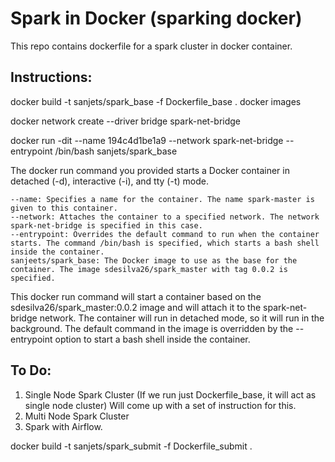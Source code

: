 # Spark in Docker (sparking docker)
This repo contains dockerfile for a spark cluster in docker container. 

## Instructions:

docker build -t sanjets/spark_base -f Dockerfile_base .
docker images

docker network create --driver bridge spark-net-bridge 

docker run -dit --name 194c4d1be1a9 --network spark-net-bridge --entrypoint /bin/bash sanjets/spark_base

The docker run command you provided starts a Docker container in detached (-d), interactive (-i), and tty (-t) mode.

    --name: Specifies a name for the container. The name spark-master is given to this container.
    --network: Attaches the container to a specified network. The network spark-net-bridge is specified in this case.
    --entrypoint: Overrides the default command to run when the container starts. The command /bin/bash is specified, which starts a bash shell inside the container.
    sanjeets/spark_base: The Docker image to use as the base for the container. The image sdesilva26/spark_master with tag 0.0.2 is specified.

This docker run command will start a container based on the sdesilva26/spark_master:0.0.2 image and will attach
it to the spark-net-bridge network. The container will run in detached mode, so it will run in the background. 
The default command in the image is overridden by the --entrypoint option to start a bash shell inside the container.

## To Do:
1. Single Node Spark Cluster (If we run just Dockerfile_base, it will act as single node cluster)
    Will come up with a set of instruction for this. 
2. Multi Node Spark Cluster
3. Spark with Airflow.



docker build -t sanjets/spark_submit -f Dockerfile_submit .


